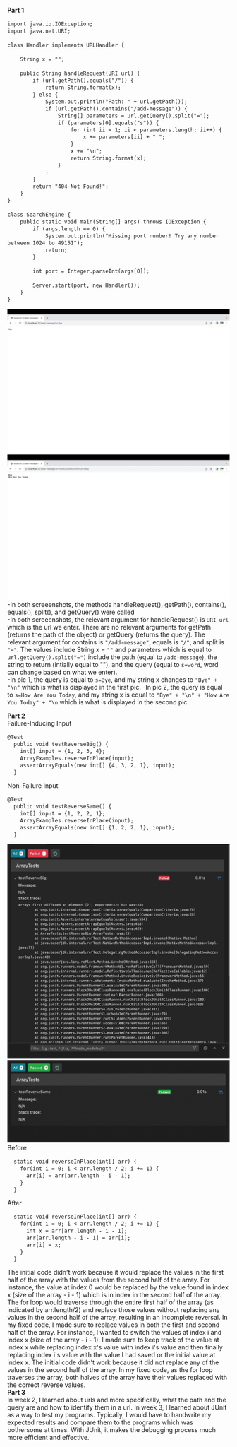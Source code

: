**Part 1**
```
import java.io.IOException;
import java.net.URI;

class Handler implements URLHandler {

    String x = "";

    public String handleRequest(URI url) {
        if (url.getPath().equals("/")) {
            return String.format(x);
        } else {
            System.out.println("Path: " + url.getPath());
            if (url.getPath().contains("/add-message")) {
                String[] parameters = url.getQuery().split("=");
                if (parameters[0].equals("s")) {
                    for (int ii = 1; ii < parameters.length; ii++) {
                        x += parameters[ii] + " ";
                    }
                    x += "\n";
                    return String.format(x);
                }
            }
        }
        return "404 Not Found!";
    }
}

class SearchEngine {
    public static void main(String[] args) throws IOException {
        if (args.length == 0) {
            System.out.println("Missing port number! Try any number between 1024 to 49151");
            return;
        }

        int port = Integer.parseInt(args[0]);

        Server.start(port, new Handler());
    }
}
```
![Image](AddWord1.png)
![Image](AddWord2.png)
-In both screeenshots, the methods handleRequest(), getPath(), contains(), equals(), split(), and getQuery() were called\
-In both screeenshots, the relevant argument for handleRequest() is `URI url` which is the url we enter. There are no relevant arguments for getPath (returns the path of the object) or getQuery (returns the query). The relevant argument for contains is `"/add-message"`, equals is `"/"`, and split is `"="`. The values include String x = `""` and parameters which is equal to `url.getQuery().split("=")`
include the path (equal to `/add-message`), the string to return (intially equal to ""), and the query (equal to `s=word`, word can change based on what we enter).\
-In pic 1, the query is equal to `s=Bye`, and my string x changes to `"Bye" + "\n"` which is what is displayed in the first pic.
-In pic 2, the query is equal to `s=How Are You Today`, and my string x is equal to `"Bye" + "\n" + "How Are You Today" + "\n` which is what is displayed in the second pic.

**Part 2**\
Failure-Inducing Input
```
@Test 
  public void testReverseBig() {
    int[] input = {1, 2, 3, 4};
    ArrayExamples.reverseInPlace(input);
    assertArrayEquals(new int[] {4, 3, 2, 1}, input);
  }
```
Non-Failure Input
``` 
@Test 
  public void testReverseSame() {
    int[] input = {1, 2, 2, 1};
    ArrayExamples.reverseInPlace(input);
    assertArrayEquals(new int[] {1, 2, 2, 1}, input);
  } 
```
![Image](ReverseBig.png)
![Image](ReverseSame.png)
Before
```
  static void reverseInPlace(int[] arr) {
    for(int i = 0; i < arr.length / 2; i += 1) {
      arr[i] = arr[arr.length - i - 1];
    }
  }
```
After
```
  static void reverseInPlace(int[] arr) {
    for(int i = 0; i < arr.length / 2; i += 1) {
      int x = arr[arr.length - i - 1];
      arr[arr.length - i - 1] = arr[i];
      arr[i] = x;
    }
  }
```
The initial code didn't work because it would replace the values in the first half of the array with the values from the second half of the array. For instance, the value at index 0 would be replaced by the value found in index x (size of the array - i - 1) which is in index in the second half of the array. The for loop would traverse through the entire first half of the array (as indicated by arr.length/2) and replace those values without replacing any values in the second half of the array, resulting in an incomplete reversal. In my fixed code, I made sure to replace values in both the first and second half of the array. For instance, I wanted to switch the values at index i and index x (size of the array - i - 1). I made sure to keep track of the value at index x while replacing index x's value with index i's value and then finally replacing index i's value with the value I had saved or the initial value at index x.
The initial code didn't work because it did not replace any of the values in the second half of the array. In my fixed code, as the for loop traverses the array, both halves of the array have their values replaced with the correct reverse values.\
**Part 3**\
In week 2, I learned about urls and more specifically, what the path and the query are and how to identify them in a url. In week 3, I learned about JUnit as a way to test my programs. Typically, I would have to handwrite my expected results and compare them to the programs which was bothersome at times. With JUnit, it makes the debugging process much more efficient and effective. 
